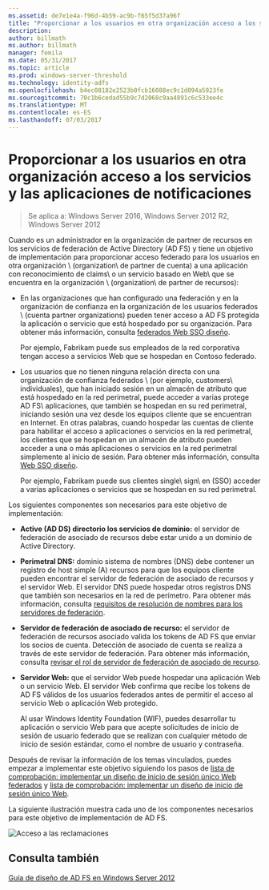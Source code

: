 ```yaml
---
ms.assetid: de7e1e4a-f96d-4b59-ac9b-f65f5d37a96f
title: "Proporcionar a los usuarios en otra organización acceso a los servicios y las aplicaciones de notificaciones"
description: 
author: billmath
ms.author: billmath
manager: femila
ms.date: 05/31/2017
ms.topic: article
ms.prod: windows-server-threshold
ms.technology: identity-adfs
ms.openlocfilehash: b4ec08182e2523b0fcb16088ec9c1d094a5923fe
ms.sourcegitcommit: 70c1b6cedad55b9c7d2068c9aa4891c6c533ee4c
ms.translationtype: MT
ms.contentlocale: es-ES
ms.lasthandoff: 07/03/2017
---
```

# <a name="provide-users-in-another-organization-access-to-your-claims-aware-applications-and-services"></a>Proporcionar a los usuarios en otra organización acceso a los servicios y las aplicaciones de notificaciones

>Se aplica a: Windows Server 2016, Windows Server 2012 R2, Windows Server 2012

Cuando es un administrador en la organización de partner de recursos en los servicios de federación de Active Directory \(AD FS\) y tiene un objetivo de implementación para proporcionar acceso federado para los usuarios en otra organización \ (organization\ de partner de cuenta) a una aplicación con reconocimiento de claims\ o un servicio basado en Web\ que se encuentra en la organización \ (organization\ de partner de recursos):  
  
-   En las organizaciones que han configurado una federación y en la organización de confianza en la organización de los usuarios federados \ (cuenta partner organizations\) pueden tener acceso a AD FS protegida la aplicación o servicio que está hospedado por su organización. Para obtener más información, consulta [federados Web SSO diseño](Federated-Web-SSO-Design.md).  
  
    Por ejemplo, Fabrikam puede sus empleados de la red corporativa tengan acceso a servicios Web que se hospedan en Contoso federado.  
  
-   Los usuarios que no tienen ninguna relación directa con una organización de confianza federados \ (por ejemplo, customers\ individuales), que han iniciado sesión en un almacén de atributo que está hospedado en la red perimetral, puede acceder a varias protege AD FS\ aplicaciones, que también se hospedan en su red perimetral, iniciando sesión una vez desde los equipos cliente que se encuentran en Internet. En otras palabras, cuando hospedar las cuentas de cliente para habilitar el acceso a aplicaciones o servicios en la red perimetral, los clientes que se hospedan en un almacén de atributo pueden acceder a una o más aplicaciones o servicios en la red perimetral simplemente al inicio de sesión. Para obtener más información, consulta [Web SSO diseño](Web-SSO-Design.md).  
  
    Por ejemplo, Fabrikam puede sus clientes single\ sign\ en \(SSO\) acceder a varias aplicaciones o servicios que se hospedan en su red perimetral.  
  
Los siguientes componentes son necesarios para este objetivo de implementación:  
  
-   **Active \(AD DS\) directorio los servicios de dominio:** el servidor de federación de asociado de recursos debe estar unido a un dominio de Active Directory.  
  
-   **Perimetral DNS:** dominio sistema de nombres \(DNS\) debe contener un registro de host simple \(A\) recursos para que los equipos cliente pueden encontrar el servidor de federación de asociado de recursos y el servidor Web. El servidor DNS puede hospedar otros registros DNS que también son necesarios en la red de perímetro. Para obtener más información, consulta [requisitos de resolución de nombres para los servidores de federación](Name-Resolution-Requirements-for-Federation-Servers.md).  
  
-   **Servidor de federación de asociado de recurso:** el servidor de federación de recursos asociado valida los tokens de AD FS que enviar los socios de cuenta. Detección de asociado de cuenta se realiza a través de este servidor de federación. Para obtener más información, consulta [revisar el rol de servidor de federación de asociado de recurso](Review-the-Role-of-the-Federation-Server-in-the-Resource-Partner.md).  
  
-   **Servidor Web:** que el servidor Web puede hospedar una aplicación Web o un servicio Web. El servidor Web confirma que recibe los tokens de AD FS válidos de los usuarios federados antes de permitir el acceso al servicio Web o aplicación Web protegido.  
  
    Al usar Windows Identity Foundation \(WIF\), puedes desarrollar tu aplicación o servicio Web para que acepte solicitudes de inicio de sesión de usuario federado que se realizan con cualquier método de inicio de sesión estándar, como el nombre de usuario y contraseña.  
  
Después de revisar la información de los temas vinculados, puedes empezar a implementar este objetivo siguiendo los pasos de [lista de comprobación: implementar un diseño de inicio de sesión único Web federados](../../ad-fs/deployment/Checklist--Implementing-a-Federated-Web-SSO-Design.md) y [lista de comprobación: implementar un diseño de inicio de sesión único Web](../../ad-fs/deployment/Checklist--Implementing-a-Web-SSO-Design.md).  
  
La siguiente ilustración muestra cada uno de los componentes necesarios para este objetivo de implementación de AD FS.  
  
![Acceso a las reclamaciones](media/75358b16-2a6f-4e16-9cc4-b0e614480305.gif)  
  
## <a name="see-also"></a>Consulta también
[Guía de diseño de AD FS en Windows Server 2012](AD-FS-Design-Guide-in-Windows-Server-2012.md)
